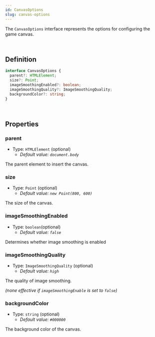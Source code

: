 ```yaml
---
id: CanvasOptions
slug: canvas-options
---
```


The `CanvasOptions` interface represents the options for configuring the game canvas.

<br/>

## Definition

```ts
interface CanvasOptions {
  parent?: HTMLElement;
  size?: Point;
  imageSmoothingEnabled?: boolean;
  imageSmoothingQuality?: ImageSmoothingQuality;
  backgroundColor?: string;
}
```

<br/>

## Properties

### parent

- Type: `HTMLElement` (optional)
  - *Default value: `document.body`*

The parent element to insert the canvas.


### size

- Type: `Point` (optional)
  - *Default value: `new Point(800, 600)`*

The size of the canvas.

### imageSmoothingEnabled

- Type: `boolean`(optional)
  - *Default value: `false`*

Determines whether image smoothing is enabled


### imageSmoothingQuality

- Type: `ImageSmoothingQuality` (optional)
  - *Default value: `high`*

The quality of image smoothing.

*(none effective if `imageSmoothingEnable` is set to `false`)*

### backgroundColor

- Type: `string` (optional)
  - *Default value: `#000000`*

The background color of the canvas.